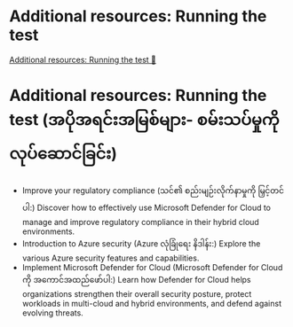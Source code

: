 # Additional resources: Running the test

[Additional resources: Running the test 🔗](https://www.coursera.org/learn/cybersecurity-tools-and-technologies/supplement/3rPrA/additional-resources-running-the-test)

# Additional resources: Running the test (အပိုအရင်းအမြစ်များ- စမ်းသပ်မှုကို လုပ်ဆောင်ခြင်း)

- Improve your regulatory compliance (သင်၏ စည်းမျဉ်းလိုက်နာမှုကို မြှင့်တင်ပါ:) Discover how to effectively use Microsoft Defender for Cloud to manage and improve regulatory compliance in their hybrid cloud environments.
- Introduction to Azure security (Azure လုံခြုံရေး နိဒါန်း:) Explore the various Azure security features and capabilities.
- Implement Microsoft Defender for Cloud (Microsoft Defender for Cloud ကို အကောင်အထည်ဖော်ပါ:) Learn how Defender for Cloud helps organizations strengthen their overall security posture, protect workloads in multi-cloud and hybrid environments, and defend against evolving threats.
